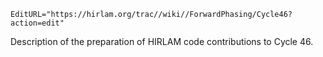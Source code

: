 ```@meta
EditURL="https://hirlam.org/trac//wiki//ForwardPhasing/Cycle46?action=edit"
```
Description of the preparation of HIRLAM code contributions to Cycle 46.